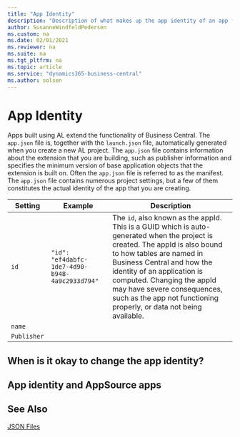 ```yaml
---
title: "App Identity"
description: "Description of what makes up the app identity of an app for Business Central."
author: SusanneWindfeldPedersen
ms.custom: na
ms.date: 02/01/2021
ms.reviewer: na
ms.suite: na
ms.tgt_pltfrm: na
ms.topic: article
ms.service: "dynamics365-business-central"
ms.author: solsen
---
```


# App Identity

<!-- What makes an app for Business Central unique, what makes up the app identity? -->

Apps built using AL extend the functionality of Business Central. The `app.json` file is, together with the `launch.json` file, automatically generated when you create a new AL project. The `app.json` file contains information about the extension that you are building, such as publisher information and specifies the minimum version of base application objects that the extension is built on. Often the `app.json` file is referred to as the manifest. The `app.json` file contains numerous project settings, but a few of them constitutes the actual identity of the app that you are creating.

|Setting|Example|Description|
|-------|------|-----|
|`id`   |`"id": "ef4dabfc-1de7-4d90-b948-4a9c2933d794"`| The `id`, also known as the appId. This is a GUID which is auto-generated when the project is created. The appId is also bound to how tables are named in Business Central and how the identity of an application is computed. Changing the appId may have severe consequences, such as the app not functioning properly, or data not being available.|
|`name`|||
|`Publisher`|||


<!-- The appId with a tenantId identifies an application in the service architecture of business central. --> 

## When is it okay to change the app identity?

## App identity and AppSource apps


## See Also

[JSON Files](devenv-json-files.md)  